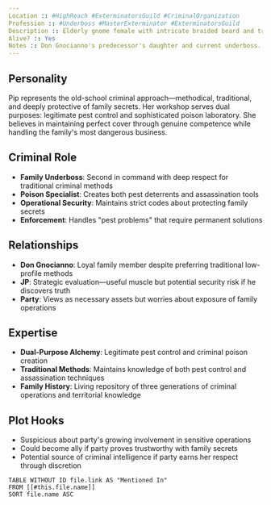 ```yaml
---
Location :: #HighReach #ExterminatorsGuild #CriminalOrganization
Profession :: #Underboss #MasterExterminator #ExterminatorsGuild
Description :: Elderly gnome female with intricate braided beard and traditional leather apron; family underboss who prefers focusing on legitimate operations while supporting criminal activities.
Alive? :: Yes
Notes :: Don Gnocianno's predecessor's daughter and current underboss. Expert in both alchemical pest deterrents and poison creation. Handles the guild's most sensitive "pest elimination" contracts while maintaining traditional criminal codes.
---
```


## Personality
Pip represents the old-school criminal approach—methodical, traditional, and deeply protective of family secrets. Her workshop serves dual purposes: legitimate pest control and sophisticated poison laboratory. She believes in maintaining perfect cover through genuine competence while handling the family's most dangerous business.

## Criminal Role
- **Family Underboss**: Second in command with deep respect for traditional criminal methods
- **Poison Specialist**: Creates both pest deterrents and assassination tools
- **Operational Security**: Maintains strict codes about protecting family secrets
- **Enforcement**: Handles "pest problems" that require permanent solutions

## Relationships
- **Don Gnocianno**: Loyal family member despite preferring traditional low-profile methods
- **JP**: Strategic evaluation—useful muscle but potential security risk if he discovers truth
- **Party**: Views as necessary assets but worries about exposure of family operations

## Expertise
- **Dual-Purpose Alchemy**: Legitimate pest control and criminal poison creation
- **Traditional Methods**: Maintains knowledge of both pest control and assassination techniques
- **Family History**: Living repository of three generations of criminal operations and territorial knowledge

## Plot Hooks
- Suspicious about party's growing involvement in sensitive operations
- Could become ally if party proves trustworthy with family secrets
- Potential source of criminal intelligence if party earns her respect through discretion

```dataview
TABLE WITHOUT ID file.link AS "Mentioned In"
FROM [[#this.file.name]]
SORT file.name ASC
```
